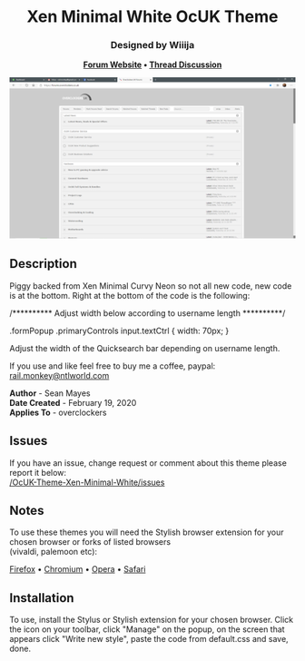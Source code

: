 <h1 align="center">
	Xen Minimal White OcUK Theme
</h1>

<h3 align="center">
	Designed by Wiiija
</h3>

<p align="center">
	<strong>
		<a href="https://www.overclockers.co.uk/forums/">Forum Website</a>
		•
		<a href="https://www.overclockers.co.uk/forums/threads/the-ocuk-new-stylish-themes-thread-2017.18769736/">Thread Discussion</a>
	</strong>
</p>

<p align="center">
	<a href="https://overclockers.co.uk/forum"></a>
</p>

<p align="center">
	<img src="Screenshot.png" alt="Screenshot of the theme" width="550">
</p>

## Description

Piggy backed from Xen Minimal Curvy Neon so not all new code, new code is at the bottom.
Right at the bottom of the code is the following:

/********** Adjust width below according to username length **********/

.formPopup .primaryControls input.textCtrl {
width: 70px;
}

Adjust the width of the Quicksearch bar depending on username length.

If you use and like feel free to buy me a coffee, paypal: rail.monkey@ntlworld.com

<b>Author</b> - Sean Mayes<br />
<b>Date Created</b> - February 19, 2020<br/>
<b>Applies To</b> - overclockers

## Issues
If you have an issue, change request or comment about this theme please report it below:<br/>
<a href="https://github.com/el-profesor926/OcUK-Theme-Xen-Minimal-White/issues">/OcUK-Theme-Xen-Minimal-White/issues</a>

## Notes
To use these themes you will need the Stylish browser extension for your chosen browser or forks of listed browsers <br />
(vivaldi, palemoon etc):

<a href="https://addons.mozilla.org/en-US/firefox/addon/stylish/">Firefox</a>
•
<a href="https://chrome.google.com/webstore/detail/stylish-custom-themes-for/fjnbnpbmkenffdnngjfgmeleoegfcffe?hl=en">Chromium</a>
•
<a href="https://addons.opera.com/en/extensions/details/stylish/">Opera</a>
•
<a href="http://sobolev.us/stylish/">Safari</a>

## Installation
To use, install the Stylus or Stylish extension for your chosen browser. Click the icon on your toolbar, click "Manage" on the popup, on the screen that appears click "Write new style", paste the code from default.css and save, done.
